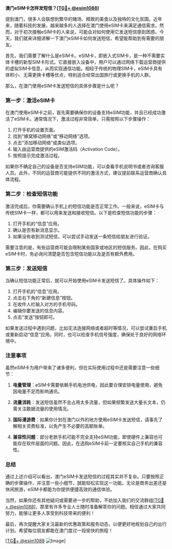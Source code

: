 **澳门eSIM卡怎样发短信？[[TG💪+ @esim1088](https://t.me/s/esim1088)]**

提到澳门，很多人会联想到繁华的赌场、精致的美食以及独特的文化氛围。近年来，随着科技的发展，越来越多的人选择在澳门使用eSIM卡来满足通信需求。然而，对于初次接触eSIM卡的人来说，可能会对如何使用它发送短信感到困惑。今天，我们就来详细讲解一下澳门eSIM卡如何发送短信，希望能帮助到有需要的朋友。

首先，我们需要了解什么是eSIM卡。eSIM卡，即嵌入式SIM卡，是一种不需要实体卡槽的新型SIM卡形式。它直接嵌入设备中，用户可以通过网络下载运营商提供的虚拟SIM卡信息，从而实现通信功能。相较于传统的物理SIM卡，eSIM卡具有体积小、无需更换卡槽等优点，特别适合经常出国旅行或更换手机的人群。

那么，在澳门使用eSIM卡发送短信的具体步骤是什么呢？

### 第一步：激活eSIM卡

在澳门使用eSIM卡之前，首先需要确保你的设备支持eSIM功能，并且已经成功激活了eSIM卡。通常情况下，激活过程非常简单，只需按照以下步骤操作：

1. 打开手机的设置页面。
2. 找到“蜂窝移动网络”或“移动网络”选项。
3. 点击“添加移动网络”或类似选项。
4. 输入由运营商提供的eSIM激活码（Activation Code）。
5. 按照提示完成激活过程。

如果你不确定自己的设备是否支持eSIM功能，可以查看手机说明书或者咨询客服人员。此外，不同的运营商可能提供不同的激活方式，建议提前联系运营商确认具体流程。

### 第二步：检查短信功能

激活完成后，你需要确认手机上的短信功能是否正常工作。一般来说，eSIM卡与传统SIM卡一样，都可以用来发送和接收短信。以下是检查短信功能的步骤：

1. 打开手机的“信息”应用。
2. 确认是否有新消息显示。
3. 如果没有收到测试短信，可以尝试手动发送一条短信给朋友进行验证。

需要注意的是，有些运营商可能会限制某些国家或地区的短信服务。因此，在购买eSIM卡时，务必询问清楚是否包含短信功能以及是否有额外费用。

### 第三步：发送短信

当确认短信功能正常后，就可以开始使用eSIM卡发送短信了。具体操作如下：

1. 打开手机的“信息”应用。
2. 点击右下角的“新建信息”按钮。
3. 在收件人栏输入对方的手机号码。
4. 编辑你要发送的信息内容。
5. 点击“发送”按钮即可。

如果发送过程中遇到问题，比如无法连接网络或者超时等情况，可以尝试重启手机或重新启动“信息”应用。同时，也可以检查手机信号强度，确保处于良好的网络环境中。

### 注意事项

虽然eSIM卡为用户带来了诸多便利，但在实际使用过程中还是需要注意一些细节：

1. **电量管理**：eSIM卡需要依赖手机电池供电，因此要合理安排电量使用，避免因电量不足而影响通讯。
   
2. **流量消耗**：发送短信虽然不会占用太多流量，但如果频繁发送大量长文本，仍需关注数据流量的使用情况。
   
3. **国际漫游费**：如果你计划在澳门以外的地方使用eSIM卡发送短信，请事先了解相关资费标准，以免产生不必要的高额账单。

4. **兼容性问题**：部分老款手机可能不完全支持eSIM功能，即使硬件上兼容也可能存在软件层面的问题。因此，在选购eSIM卡前一定要核实自己手机的兼容性。

### 总结

通过上述介绍可以看出，澳门eSIM卡发送短信的过程其实并不复杂。只要按照正确的步骤操作，并注意一些小细节，就能轻松实现这一功能。无论是商务出差还是休闲旅游，eSIM卡都能为你提供便捷高效的通信体验。

当然，如果你还有其他疑问或需要进一步的帮助，不妨加入我们的交流群组[[TG💪+ @esim1088](https://t.me/s/esim1088)]，那里有许多专业人士随时准备解答你的问题。相信通过大家共同努力，能够让更多人享受到科技带来的便利！

最后，再次提醒大家关注最新的优惠政策和服务动态，以便更好地规划自己的出行计划。希望每位朋友都能在澳门度过一段愉快的旅程！

[[TG💪+ @esim1088](https://t.me/s/esim1088) ![Image](https://i.postimg.cc/4NQfJmqS/Snipaste-2025-05-13-00-14-12.png)]